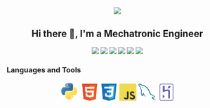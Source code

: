 <!--  ### Hi there 👋 -->
<div id="header" align="center">
  
  <img src="https://media.giphy.com/media/v1.Y2lkPTc5MGI3NjExNzM0M2ZjOTQxNWI0OWI0ZDYzNzZhOWNiOGM2MTZmZTM1M2IwOTc5OCZjdD1n/xT9IgzoKnwFNmISR8I/giphy.gif" width="180" />
  <h2>Hi there 👋, I'm a Mechatronic Engineer </h2>
  <a href="https://www.facebook.com/youaingel.menteasesino" target="_blank"><img src="https://github.com/mctechnology17/mctechnology17/blob/main/src/facebook.png" width="22px" /></a>
  <a href="https://www.facebook.com/youaingel.menteasesino" target="_blank"><img src="https://github.com/mctechnology17/mctechnology17/blob/main/src/instagram.png" width="22px" /></a>
  <a href="https://www.facebook.com/youaingel.menteasesino" target="_blank"><img src="https://github.com/mctechnology17/mctechnology17/blob/main/src/twitter.png" width="22px" /></a>
  <a href="https://www.facebook.com/youaingel.menteasesino" target="_blank"><img src="https://github.com/mctechnology17/mctechnology17/blob/main/src/github.png" width="22px" /></a>
  <a href="https://www.facebook.com/youaingel.menteasesino" target="_blank"><img src="https://github.com/mctechnology17/mctechnology17/blob/main/src/telegram.png" width="22px" /></a>
  <a href="https://www.facebook.com/youaingel.menteasesino" target="_blank"><img src="https://github.com/mctechnology17/mctechnology17/blob/main/src/tiktok.png" width="22px" /></a>
  
</div>

<div align="left">
  <h3> Languages and Tools </h3>
  <div align="center">
    <img src="https://github.com/devicons/devicon/blob/master/icons/python/python-original.svg" width="45" />
    <img src="https://github.com/devicons/devicon/blob/master/icons/html5/html5-original.svg" width="40" />
    <img src="https://github.com/devicons/devicon/blob/master/icons/css3/css3-original.svg" width="40" />
    <img src="https://github.com/devicons/devicon/blob/master/icons/javascript/javascript-original.svg" width="40" />
    <img src="https://github.com/devicons/devicon/blob/master/icons/mysql/mysql-original.svg" width="40" />
    <img src="https://github.com/devicons/devicon/blob/master/icons/heroku/heroku-original.svg" width="40" />
   </div>
</div>





<!--
**JorgeLuisLeyvaSantiago/JorgeLuisLeyvaSantiago** is a ✨ _special_ ✨ repository because its `README.md` (this file) appears on your GitHub profile.

Here are some ideas to get you started:

- 🔭 I’m currently working on ...
- 🌱 I’m currently learning ...
- 👯 I’m looking to collaborate on ...
- 🤔 I’m looking for help with ...
- 💬 Ask me about ...
- 📫 How to reach me: ...
- 😄 Pronouns: ...
- ⚡ Fun fact: ...
-->
